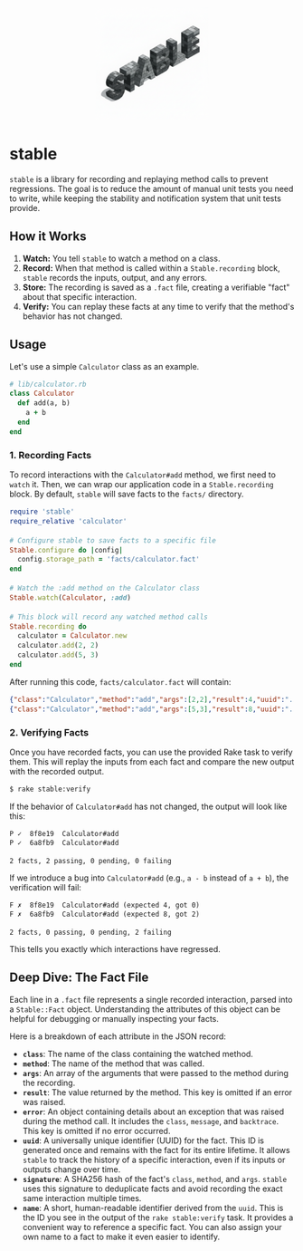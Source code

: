 <p align="center"><img src="logo.png" width="200"></p>

# stable

`stable` is a library for recording and replaying method calls to prevent
regressions. The goal is to reduce the amount of manual unit tests you need
to write, while keeping the stability and notification system that unit tests
provide.

## How it Works

1.  **Watch:** You tell `stable` to watch a method on a class.
2.  **Record:** When that method is called within a `Stable.recording` block,
    `stable` records the inputs, output, and any errors.
3.  **Store:** The recording is saved as a `.fact` file, creating a verifiable
    "fact" about that specific interaction.
4.  **Verify:** You can replay these facts at any time to verify that the
    method's behavior has not changed.

## Usage

Let's use a simple `Calculator` class as an example.

```ruby
# lib/calculator.rb
class Calculator
  def add(a, b)
    a + b
  end
end
```

### 1. Recording Facts

To record interactions with the `Calculator#add` method, we first need to
`watch` it. Then, we can wrap our application code in a `Stable.recording`
block. By default, `stable` will save facts to the `facts/` directory.

```ruby
require 'stable'
require_relative 'calculator'

# Configure stable to save facts to a specific file
Stable.configure do |config|
  config.storage_path = 'facts/calculator.fact'
end

# Watch the :add method on the Calculator class
Stable.watch(Calculator, :add)

# This block will record any watched method calls
Stable.recording do
  calculator = Calculator.new
  calculator.add(2, 2)
  calculator.add(5, 3)
end
```

After running this code, `facts/calculator.fact` will contain:

```json
{"class":"Calculator","method":"add","args":[2,2],"result":4,"uuid":"...","signature":"...","name":"..."}
{"class":"Calculator","method":"add","args":[5,3],"result":8,"uuid":"...","signature":"...","name":"..."}
```

### 2. Verifying Facts

Once you have recorded facts, you can use the provided Rake task to verify
them. This will replay the inputs from each fact and compare the new output
with the recorded output.

```bash
$ rake stable:verify
```

If the behavior of `Calculator#add` has not changed, the output will look
like this:

```
P ✓  8f8e19  Calculator#add
P ✓  6a8fb9  Calculator#add

2 facts, 2 passing, 0 pending, 0 failing
```

If we introduce a bug into `Calculator#add` (e.g., `a - b` instead of `a + b`),
the verification will fail:

```
F ✗  8f8e19  Calculator#add (expected 4, got 0)
F ✗  6a8fb9  Calculator#add (expected 8, got 2)

2 facts, 0 passing, 0 pending, 2 failing
```

This tells you exactly which interactions have regressed.

## Deep Dive: The Fact File

Each line in a `.fact` file represents a single recorded interaction, parsed
into a `Stable::Fact` object. Understanding the attributes of this object can
be helpful for debugging or manually inspecting your facts.

Here is a breakdown of each attribute in the JSON record:

- **`class`**: The name of the class containing the watched method.
- **`method`**: The name of the method that was called.
- **`args`**: An array of the arguments that were passed to the method during
  the recording.
- **`result`**: The value returned by the method. This key is omitted if an
  error was raised.
- **`error`**: An object containing details about an exception that was raised
  during the method call. It includes the `class`, `message`, and `backtrace`.
  This key is omitted if no error occurred.
- **`uuid`**: A universally unique identifier (UUID) for the fact. This ID is
  generated once and remains with the fact for its entire lifetime. It allows
  `stable` to track the history of a specific interaction, even if its inputs
  or outputs change over time.
- **`signature`**: A SHA256 hash of the fact's `class`, `method`, and `args`.
  `stable` uses this signature to deduplicate facts and avoid recording the
  exact same interaction multiple times.
- **`name`**: A short, human-readable identifier derived from the `uuid`. This
  is the ID you see in the output of the `rake stable:verify` task. It provides
  a convenient way to reference a specific fact. You can also assign your own
  name to a fact to make it even easier to identify.

